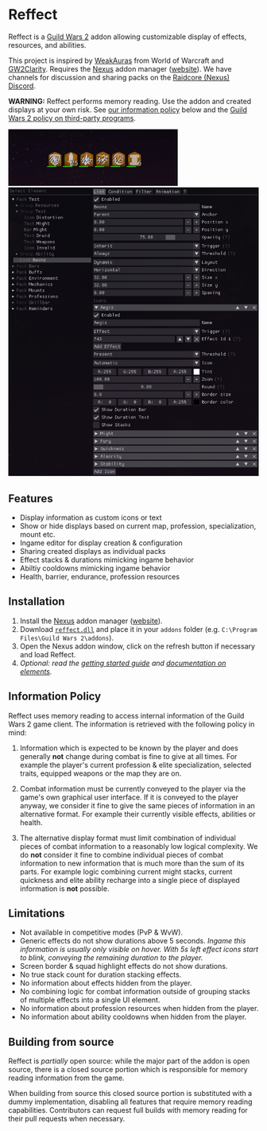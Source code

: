 # Reffect
Reffect is a [Guild Wars 2](https://guildwars2.com) addon allowing customizable display of effects, resources, and abilities.

This project is inspired by [WeakAuras](https://github.com/WeakAuras/WeakAuras2) from World of Warcraft and [GW2Clarity](https://github.com/Friendly0Fire/GW2Clarity).
Requires the [Nexus](https://github.com/RaidcoreGG/Nexus) addon manager ([website](https://raidcore.gg/Nexus)). We have channels for discussion and sharing packs on the [Raidcore (Nexus) Discord](https://discord.gg/raidcore).

**WARNING:** Reffect performs memory reading. Use the addon and created displays at your own risk. See [our information policy](#information-policy) below and the [Guild Wars 2 policy on third-party programs](https://help.guildwars2.com/hc/en-us/articles/360013625034-Policy-Third-Party-Programs).

![Boons display](./docs/img/boons.png)
![Editor](./docs/img/editor.png)

## Features
- Display information as custom icons or text
- Show or hide displays based on current map, profession, specialization, mount etc.
- Ingame editor for display creation & configuration
- Sharing created displays as individual packs
- Effect stacks & durations mimicking ingame behavior
- Abiltiy cooldowns mimicking ingame behavior
- Health, barrier, endurance, profession resources

## Installation
1. Install the [Nexus](https://github.com/RaidcoreGG/Nexus) addon manager ([website](https://raidcore.gg/Nexus)).
2. Download [`reffect.dll`](../../releases/latest) and place it in your `addons` folder (e.g. `C:\Program Files\Guild Wars 2\addons`).
3. Open the Nexus addon window, click on the refresh button if necessary and load Reffect.
4. *Optional: read the [getting started guide](./docs/getting-started.md) and [documentation on elements](./docs/elements.md).*

## Information Policy
Reffect uses memory reading to access internal information of the Guild Wars 2 game client.
The information is retrieved with the following policy in mind:

1. Information which is expected to be known by the player and does generally **not** change during combat is fine to give at all times. For example the player's current profession & elite specialization, selected traits, equipped weapons or the map they are on.

2. Combat information must be currently conveyed to the player via the game's own graphical user interface. If it is conveyed to the player anyway, we consider it fine to give the same pieces of information in an alternative format. For example their currently visible effects, abilities or health.

3. The alternative display format must limit combination of individual pieces of combat information to a reasonably low logical complexity. We do **not** consider it fine to combine individual pieces of combat information to new information that is much more than the sum of its parts. For example logic combining current might stacks, current quickness and elite ability recharge into a single piece of displayed information is **not** possible.

## Limitations 
- Not available in competitive modes (PvP & WvW).
- Generic effects do not show durations above 5 seconds. *Ingame this information is usually only visible on hover. With 5s left effect icons start to blink, conveying the remaining duration to the player.*
- Screen border & squad highlight effects do not show durations.
- No true stack count for duration stacking effects.
- No information about effects hidden from the player.
- No combining logic for combat information outside of grouping stacks of multiple effects into a single UI element.
- No information about profession resources when hidden from the player.
- No information about ability cooldowns when hidden from the player.

## Building from source
Reffect is *partially* open source: while the major part of the addon is open source, there is a closed source portion which is responsible for memory reading information from the game.

When building from source this closed source portion is substituted with a dummy implementation, disabling all features that require memory reading capabilities.
Contributors can request full builds with memory reading for their pull requests when necessary.

